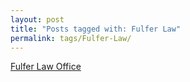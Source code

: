 ```yaml
---
layout: post
title: "Posts tagged with: Fulfer Law"
permalink: tags/Fulfer-Law/
---
```

[Fulfer Law Office](/2011/07/fulfer-law-office)
